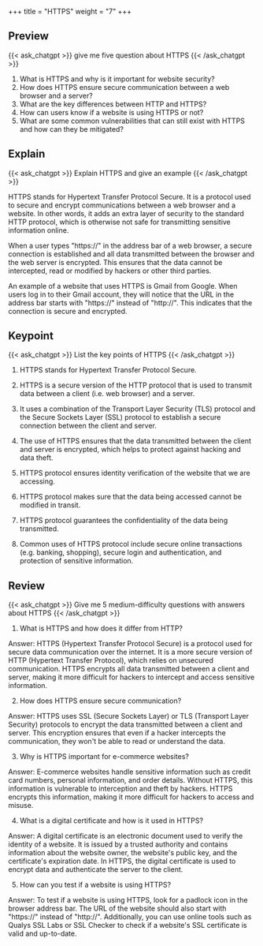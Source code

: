 +++
title = "HTTPS"
weight = "7"
+++
## Preview
{{< ask_chatgpt >}}
give me five question about HTTPS
{{< /ask_chatgpt >}}



1. What is HTTPS and why is it important for website security?
2. How does HTTPS ensure secure communication between a web browser and a server?
3. What are the key differences between HTTP and HTTPS?
4. How can users know if a website is using HTTPS or not?
5. What are some common vulnerabilities that can still exist with HTTPS and how can they be mitigated?   

## Explain
{{< ask_chatgpt >}}
Explain HTTPS and give an example
{{< /ask_chatgpt >}}



HTTPS stands for Hypertext Transfer Protocol Secure. It is a protocol used to secure and encrypt communications between a web browser and a website. In other words, it adds an extra layer of security to the standard HTTP protocol, which is otherwise not safe for transmitting sensitive information online.

When a user types "https://" in the address bar of a web browser, a secure connection is established and all data transmitted between the browser and the web server is encrypted. This ensures that the data cannot be intercepted, read or modified by hackers or other third parties.

An example of a website that uses HTTPS is Gmail from Google. When users log in to their Gmail account, they will notice that the URL in the address bar starts with "https://" instead of "http://". This indicates that the connection is secure and encrypted.   

## Keypoint
{{< ask_chatgpt >}}
List the key points of HTTPS
{{< /ask_chatgpt >}}



1. HTTPS stands for Hypertext Transfer Protocol Secure.

2. HTTPS is a secure version of the HTTP protocol that is used to transmit data between a client (i.e. web browser) and a server.

3. It uses a combination of the Transport Layer Security (TLS) protocol and the Secure Sockets Layer (SSL) protocol to establish a secure connection between the client and server.

4. The use of HTTPS ensures that the data transmitted between the client and server is encrypted, which helps to protect against hacking and data theft.

5. HTTPS protocol ensures identity verification of the website that we are accessing.

6. HTTPS protocol makes sure that the data being accessed cannot be modified in transit.

7. HTTPS protocol guarantees the confidentiality of the data being transmitted.

8. Common uses of HTTPS protocol include secure online transactions (e.g. banking, shopping), secure login and authentication, and protection of sensitive information.   

## Review
{{< ask_chatgpt >}}
Give me 5 medium-difficulty questions with answers about HTTPS
{{< /ask_chatgpt >}}



1. What is HTTPS and how does it differ from HTTP? 

Answer: HTTPS (Hypertext Transfer Protocol Secure) is a protocol used for secure data communication over the internet. It is a more secure version of HTTP (Hypertext Transfer Protocol), which relies on unsecured communication. HTTPS encrypts all data transmitted between a client and server, making it more difficult for hackers to intercept and access sensitive information. 

2. How does HTTPS ensure secure communication? 

Answer: HTTPS uses SSL (Secure Sockets Layer) or TLS (Transport Layer Security) protocols to encrypt the data transmitted between a client and server. This encryption ensures that even if a hacker intercepts the communication, they won't be able to read or understand the data. 

3. Why is HTTPS important for e-commerce websites? 

Answer: E-commerce websites handle sensitive information such as credit card numbers, personal information, and order details. Without HTTPS, this information is vulnerable to interception and theft by hackers. HTTPS encrypts this information, making it more difficult for hackers to access and misuse. 

4. What is a digital certificate and how is it used in HTTPS? 

Answer: A digital certificate is an electronic document used to verify the identity of a website. It is issued by a trusted authority and contains information about the website owner, the website's public key, and the certificate's expiration date. In HTTPS, the digital certificate is used to encrypt data and authenticate the server to the client. 

5. How can you test if a website is using HTTPS? 

Answer: To test if a website is using HTTPS, look for a padlock icon in the browser address bar. The URL of the website should also start with "https://" instead of "http://". Additionally, you can use online tools such as Qualys SSL Labs or SSL Checker to check if a website's SSL certificate is valid and up-to-date.   

